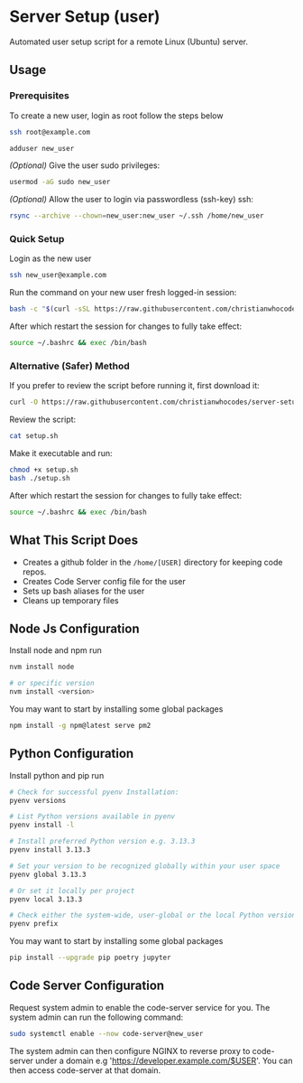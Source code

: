# Server Setup (user)
Automated user setup script for a remote Linux (Ubuntu) server.
## Usage

### Prerequisites

To create a new user, login as root follow the steps below

```bash
ssh root@example.com
```

```bash
adduser new_user
```

_(Optional)_ Give the user sudo privileges:

```bash
usermod -aG sudo new_user
```

_(Optional)_ Allow the user to login via passwordless (ssh-key) ssh:

```bash
rsync --archive --chown=new_user:new_user ~/.ssh /home/new_user
```

### Quick Setup
Login as the new user

```bash
ssh new_user@example.com
```

Run the command on your new user fresh logged-in session:

```bash
bash -c "$(curl -sSL https://raw.githubusercontent.com/christianwhocodes/server-setup/main/user/setup.sh)"
```

After which restart the session for changes to fully take effect:

```bash
source ~/.bashrc && exec /bin/bash
```

### Alternative (Safer) Method
If you prefer to review the script before running it, first download it:

```bash
curl -O https://raw.githubusercontent.com/christianwhocodes/server-setup/main/user/setup.sh
```

Review the script:

```bash
cat setup.sh
```

Make it executable and run:

```bash 
chmod +x setup.sh
bash ./setup.sh
```

After which restart the session for changes to fully take effect:

```bash
source ~/.bashrc && exec /bin/bash
```

## What This Script Does

- Creates a github folder in the `/home/[USER]` directory for keeping code repos.
- Creates Code Server config file for the user
- Sets up bash aliases for the user
- Cleans up temporary files

## Node Js Configuration
Install node and npm run
```bash
nvm install node

# or specific version
nvm install <version>
```

You may want to start by installing some global packages

```bash
npm install -g npm@latest serve pm2
```

## Python Configuration
Install python and pip run
```bash
# Check for successful pyenv Installation:
pyenv versions

# List Python versions available in pyenv
pyenv install -l

# Install preferred Python version e.g. 3.13.3
pyenv install 3.13.3

# Set your version to be recognized globally within your user space
pyenv global 3.13.3

# Or set it locally per project
pyenv local 3.13.3

# Check either the system-wide, user-global or the local Python version is in use
pyenv prefix
```

You may want to start by installing some global packages

```bash
pip install --upgrade pip poetry jupyter
```

## Code Server Configuration

Request system admin to enable the code-server service for you. The system admin can run the following command:

```bash
sudo systemctl enable --now code-server@new_user
```

The system admin can then configure NGINX to reverse proxy to code-server under a domain e.g 'https://developer.example.com/$USER'. You can then access code-server at that domain.
